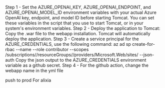 Step 1 - Set the AZURE_OPENAI_KEY, AZURE_OPENAI_ENDPOINT, and AZURE_OPENAI_MODEL_ID environment variables with your actual Azure OpenAI key, endpoint, and model ID before starting Tomcat. You can set these variables in the script that you use to start Tomcat, or in your system's environment variables.
Step 2 - Deploy the application to Tomcat: Copy the .war file to the webapp
installation. Tomcat will automatically deploy the application.
Step 3 - Create a service principal for the AZURE_CREDENTIALS, use the following command: az ad sp create-for-rbac --name <sp name> --role contributor --scopes /subscriptions/<subscription>/resourceGroups/<resource group>/providers/Microsoft.Web/sites/<app> --json-auth
Copy the json output to the AZURE_CREDENTIALS environment variable as a github secret.
Step 4 - For the github action, change the webapp name in the yml file

push to prod
For alixia